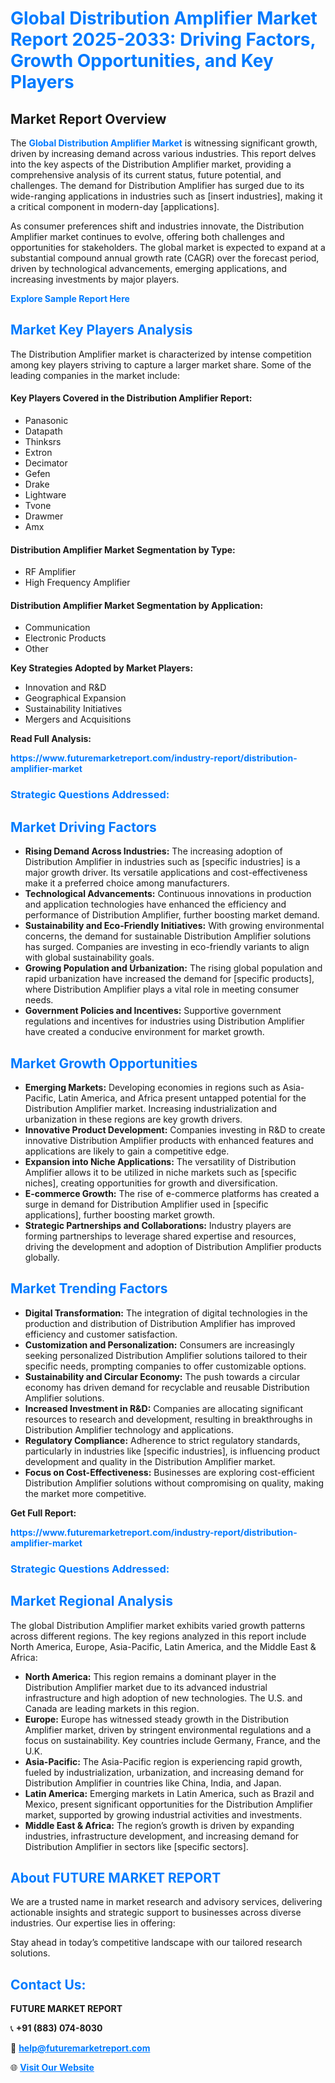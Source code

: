 <h1 style="color: #007BFF;">Global Distribution Amplifier Market Report 2025-2033: Driving Factors, Growth Opportunities, and Key Players</h1>

<section id="overview">
<h2>Market Report Overview</h2>
<p>The <a href="https://www.futuremarketreport.com/industry-report/distribution-amplifier-market" style="color: #007BFF; text-decoration: none;"><strong>Global Distribution Amplifier Market</strong></a> is witnessing significant growth, driven by increasing demand across various industries. This report delves into the key aspects of the Distribution Amplifier market, providing a comprehensive analysis of its current status, future potential, and challenges. The demand for Distribution Amplifier has surged due to its wide-ranging applications in industries such as [insert industries], making it a critical component in modern-day [applications].</p>
<p>As consumer preferences shift and industries innovate, the Distribution Amplifier market continues to evolve, offering both challenges and opportunities for stakeholders. The global market is expected to expand at a substantial compound annual growth rate (CAGR) over the forecast period, driven by technological advancements, emerging applications, and increasing investments by major players.</p>
</section>

<section id="overview">
<p><a href="https://www.futuremarketreport.com/request-sample/reportId=75646" style="color: #007BFF; text-decoration: none;"><strong>Explore Sample Report Here</strong></a></p>
</section>

<section id="key-players">
<h2 style="color: #007BFF;">Market Key Players Analysis</h2>
<p>The Distribution Amplifier market is characterized by intense competition among key players striving to capture a larger market share. Some of the leading companies in the market include:</p>
<h4>Key Players Covered in the Distribution Amplifier Report:</h4>
<ul><li>Panasonic</li><li>Datapath</li><li>Thinksrs</li><li>Extron</li><li>Decimator</li><li>Gefen</li><li>Drake</li><li>Lightware</li><li>Tvone</li><li>Drawmer</li><li>Amx</li></ul>
<h4>Distribution Amplifier Market Segmentation by Type:</h4>
<ul><li>RF Amplifier</li><li>High Frequency Amplifier</li></ul>

<h4>Distribution Amplifier Market Segmentation by Application:</h4>
<ul><li>Communication</li><li>Electronic Products</li><li>Other</li></ul>
<p><strong>Key Strategies Adopted by Market Players:</strong></p>
<ul>
<li>Innovation and R&D</li>
<li>Geographical Expansion</li>
<li>Sustainability Initiatives</li>
<li>Mergers and Acquisitions</li>
</ul>
</section>

<section>
<p><strong>Read Full Analysis: </strong></p><a href="https://www.futuremarketreport.com/industry-report/distribution-amplifier-market" style="color: #007BFF; text-decoration: none;"><strong>https://www.futuremarketreport.com/industry-report/distribution-amplifier-market</strong></a>
<h3 style="color: #007BFF;">Strategic Questions Addressed:</h3>
</section>

<section id="driving-factors">
<h2 style="color: #007BFF;">Market Driving Factors</h2>
<ul>
<li><strong>Rising Demand Across Industries:</strong> The increasing adoption of Distribution Amplifier in industries such as [specific industries] is a major growth driver. Its versatile applications and cost-effectiveness make it a preferred choice among manufacturers.</li>
<li><strong>Technological Advancements:</strong> Continuous innovations in production and application technologies have enhanced the efficiency and performance of Distribution Amplifier, further boosting market demand.</li>
<li><strong>Sustainability and Eco-Friendly Initiatives:</strong> With growing environmental concerns, the demand for sustainable Distribution Amplifier solutions has surged. Companies are investing in eco-friendly variants to align with global sustainability goals.</li>
<li><strong>Growing Population and Urbanization:</strong> The rising global population and rapid urbanization have increased the demand for [specific products], where Distribution Amplifier plays a vital role in meeting consumer needs.</li>
<li><strong>Government Policies and Incentives:</strong> Supportive government regulations and incentives for industries using Distribution Amplifier have created a conducive environment for market growth.</li>
</ul>
</section>

<section id="growth-opportunities">
<h2 style="color: #007BFF;">Market Growth Opportunities</h2>
<ul>
<li><strong>Emerging Markets:</strong> Developing economies in regions such as Asia-Pacific, Latin America, and Africa present untapped potential for the Distribution Amplifier market. Increasing industrialization and urbanization in these regions are key growth drivers.</li>
<li><strong>Innovative Product Development:</strong> Companies investing in R&D to create innovative Distribution Amplifier products with enhanced features and applications are likely to gain a competitive edge.</li>
<li><strong>Expansion into Niche Applications:</strong> The versatility of Distribution Amplifier allows it to be utilized in niche markets such as [specific niches], creating opportunities for growth and diversification.</li>
<li><strong>E-commerce Growth:</strong> The rise of e-commerce platforms has created a surge in demand for Distribution Amplifier used in [specific applications], further boosting market growth.</li>
<li><strong>Strategic Partnerships and Collaborations:</strong> Industry players are forming partnerships to leverage shared expertise and resources, driving the development and adoption of Distribution Amplifier products globally.</li>
</ul>
</section>

<section id="trending-factors">
<h2 style="color: #007BFF;">Market Trending Factors</h2>
<ul>
<li><strong>Digital Transformation:</strong> The integration of digital technologies in the production and distribution of Distribution Amplifier has improved efficiency and customer satisfaction.</li>
<li><strong>Customization and Personalization:</strong> Consumers are increasingly seeking personalized Distribution Amplifier solutions tailored to their specific needs, prompting companies to offer customizable options.</li>
<li><strong>Sustainability and Circular Economy:</strong> The push towards a circular economy has driven demand for recyclable and reusable Distribution Amplifier solutions.</li>
<li><strong>Increased Investment in R&D:</strong> Companies are allocating significant resources to research and development, resulting in breakthroughs in Distribution Amplifier technology and applications.</li>
<li><strong>Regulatory Compliance:</strong> Adherence to strict regulatory standards, particularly in industries like [specific industries], is influencing product development and quality in the Distribution Amplifier market.</li>
<li><strong>Focus on Cost-Effectiveness:</strong> Businesses are exploring cost-efficient Distribution Amplifier solutions without compromising on quality, making the market more competitive.</li>
</ul>
</section>

<section>
<p><strong>Get Full Report: </strong></p><a href="https://www.futuremarketreport.com/industry-report/distribution-amplifier-market" style="color: #007BFF; text-decoration: none;"><strong>https://www.futuremarketreport.com/industry-report/distribution-amplifier-market</strong></a>
<h3 style="color: #007BFF;">Strategic Questions Addressed:</h3>
</section>


<section id="regional-analysis">
<h2 style="color: #007BFF;">Market Regional Analysis</h2>
<p>The global Distribution Amplifier market exhibits varied growth patterns across different regions. The key regions analyzed in this report include North America, Europe, Asia-Pacific, Latin America, and the Middle East & Africa:</p>
<ul>
<li><strong>North America:</strong> This region remains a dominant player in the Distribution Amplifier market due to its advanced industrial infrastructure and high adoption of new technologies. The U.S. and Canada are leading markets in this region.</li>
<li><strong>Europe:</strong> Europe has witnessed steady growth in the Distribution Amplifier market, driven by stringent environmental regulations and a focus on sustainability. Key countries include Germany, France, and the U.K.</li>
<li><strong>Asia-Pacific:</strong> The Asia-Pacific region is experiencing rapid growth, fueled by industrialization, urbanization, and increasing demand for Distribution Amplifier in countries like China, India, and Japan.</li>
<li><strong>Latin America:</strong> Emerging markets in Latin America, such as Brazil and Mexico, present significant opportunities for the Distribution Amplifier market, supported by growing industrial activities and investments.</li>
<li><strong>Middle East & Africa:</strong> The region’s growth is driven by expanding industries, infrastructure development, and increasing demand for Distribution Amplifier in sectors like [specific sectors].</li>
</ul>
</section>

<footer>
<h2 style="color: #007BFF;">About FUTURE MARKET REPORT</h2>
<p>We are a trusted name in market research and advisory services, delivering actionable insights and strategic support to businesses across diverse industries. Our expertise lies in offering:</p>

<p>Stay ahead in today’s competitive landscape with our tailored research solutions.</p>

<h2 style="color: #007BFF;">Contact Us:</h2>
<p><strong>FUTURE MARKET REPORT</strong></p>
<p>📞 <strong>+91 (883) 074-8030</strong></p>
<p>📧 <strong><a href="mailto:help@futuremarketreport.com" style="color: #007BFF;">help@futuremarketreport.com</a></strong></p>
<p>🌐 <strong><a href="https://www.futuremarketreport.com/" style="color: #007BFF;">Visit Our Website</a></strong></p>
</footer>